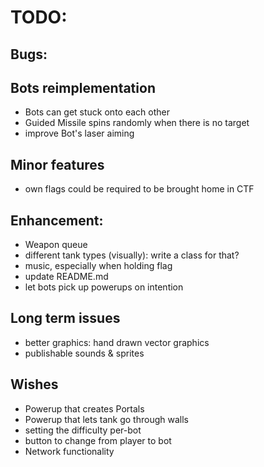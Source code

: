 # TODO:

## Bugs:

## Bots reimplementation

- Bots can get stuck onto each other
- Guided Missile spins randomly when there is no target
- improve Bot's laser aiming

## Minor features

- own flags could be required to be brought home in CTF

## Enhancement:

- Weapon queue
- different tank types (visually): write a class for that?
- music, especially when holding flag
- update README.md
- let bots pick up powerups on intention

## Long term issues

- better graphics: hand drawn vector graphics
- publishable sounds & sprites

## Wishes

- Powerup that creates Portals
- Powerup that lets tank go through walls
- setting the difficulty per-bot
- button to change from player to bot
- Network functionality
